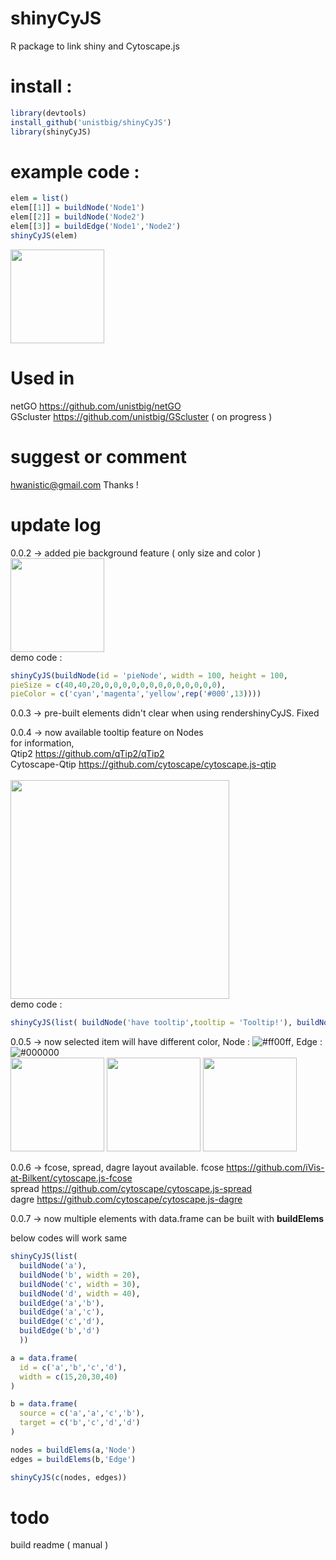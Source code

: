 # shinyCyJS

R package to link shiny and Cytoscape.js

# install : 
```r
library(devtools)
install_github('unistbig/shinyCyJS')
library(shinyCyJS)
```

# example code : 
```r
elem = list()
elem[[1]] = buildNode('Node1')
elem[[2]] = buildNode('Node2')
elem[[3]] = buildEdge('Node1','Node2')
shinyCyJS(elem)
```

<img src = 'https://user-images.githubusercontent.com/6457691/65883784-aefd8b80-e3d2-11e9-96cf-4dd390ad3141.png' width = 150></img>

# Used in 
netGO <https://github.com/unistbig/netGO> <br>
GScluster <https://github.com/unistbig/GScluster> ( on progress ) <br>

# suggest or comment
hwanistic@gmail.com
Thanks !

# update log 
0.0.2 -> added pie background feature ( only size and color )<br>
<img src = 'https://user-images.githubusercontent.com/6457691/65883045-34803c00-e3d1-11e9-87f1-fb8dfc028484.png' width = 150></img>
<br>
demo code : 
```r
shinyCyJS(buildNode(id = 'pieNode', width = 100, height = 100, 
pieSize = c(40,40,20,0,0,0,0,0,0,0,0,0,0,0,0,0), 
pieColor = c('cyan','magenta','yellow',rep('#000',13))))
```

0.0.3 -> pre-built elements didn't clear when using rendershinyCyJS. Fixed

0.0.4 -> now available tooltip feature on Nodes <br> 
for information, <br>
Qtip2 <https://github.com/qTip2/qTip2> <br> 
Cytoscape-Qtip <https://github.com/cytoscape/cytoscape.js-qtip> <br> 
<br>
<img src = 'https://user-images.githubusercontent.com/6457691/66700551-70e65d00-ed2c-11e9-8b87-22074b228882.png' width = 350></img>
<br>
demo code : 
```r
shinyCyJS(list( buildNode('have tooltip',tooltip = 'Tooltip!'), buildNode('not Tooltip')) )
```

0.0.5 -> now selected item will have different color, 
Node : ![#ff00ff](https://placehold.it/15/ff00ff/000000?text=+), 
Edge : ![#000000](https://placehold.it/15/000000/000000?text=+)
<br>
<img src = 'https://user-images.githubusercontent.com/6457691/66729507-dbabab80-ee86-11e9-9544-ef9495aac21d.png' width = 150></img>
<img src = 'https://user-images.githubusercontent.com/6457691/66729506-db131500-ee86-11e9-8159-e89b0c6bb40c.png' width = 150></img>
<img src = 'https://user-images.githubusercontent.com/6457691/66729509-dbabab80-ee86-11e9-8800-0a945a92584b.png' width = 150></img>
<br>

0.0.6 -> fcose, spread, dagre layout available.
fcose <https://github.com/iVis-at-Bilkent/cytoscape.js-fcose> <br>
spread <https://github.com/cytoscape/cytoscape.js-spread> <br>
dagre <https://github.com/cytoscape/cytoscape.js-dagre> <br>

0.0.7 -> now multiple elements with data.frame can be built with <b>buildElems</b> <br>

below codes will work same
```r
shinyCyJS(list(
  buildNode('a'),
  buildNode('b', width = 20),
  buildNode('c', width = 30),
  buildNode('d', width = 40),
  buildEdge('a','b'),
  buildEdge('a','c'),
  buildEdge('c','d'),
  buildEdge('b','d')
  ))
```

```r
a = data.frame(
  id = c('a','b','c','d'),
  width = c(15,20,30,40)
)

b = data.frame(
  source = c('a','a','c','b'),
  target = c('b','c','d','d')
)

nodes = buildElems(a,'Node')
edges = buildElems(b,'Edge')

shinyCyJS(c(nodes, edges))

```

# todo 
build readme ( manual )
